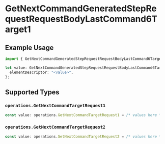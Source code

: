 # GetNextCommandGeneratedStepRequestRequestBodyLastCommand6Target1

## Example Usage

```typescript
import { GetNextCommandGeneratedStepRequestRequestBodyLastCommand6Target1 } from "momentic/models/operations";

let value: GetNextCommandGeneratedStepRequestRequestBodyLastCommand6Target1 = {
  elementDescriptor: "<value>",
};
```

## Supported Types

### `operations.GetNextCommandTargetRequest1`

```typescript
const value: operations.GetNextCommandTargetRequest1 = /* values here */
```

### `operations.GetNextCommandTargetRequest2`

```typescript
const value: operations.GetNextCommandTargetRequest2 = /* values here */
```

